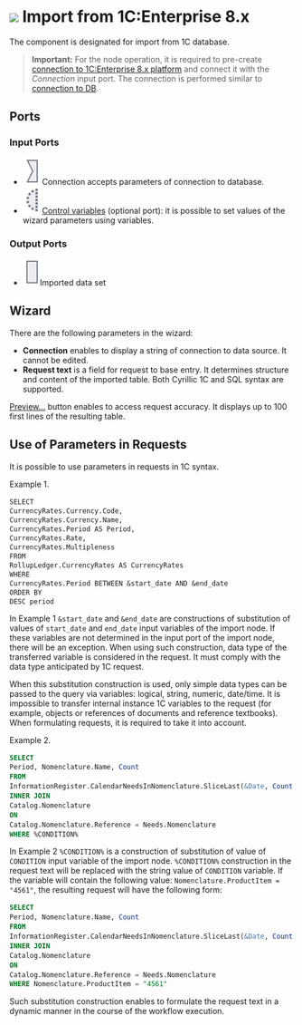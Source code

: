 # ![ ](../../images/icons/data-sources/crm-1cv8-import_default.svg) Import from 1C:Enterprise 8.x

The component is designated for import from 1C database.

> **Important:** For the node operation, it is required to pre-create [connection to 1C:Enterprise 8.x platform](../connections/list/1c.md) and connect it with the *Connection* input port. The connection is performed similar to [connection to DB](../../quick-start/database.md).

## Ports

### Input Ports

* ![ ](../../images/icons/app/node/ports/inputs/link_inactive.svg) Connection accepts parameters of connection to database.
* ![ ](../../images/icons/app/node/ports/inputs-optional/variable_inactive.svg) [Control variables](../../scenario/variables/control-variables.md) (optional port): it is possible to set values of the wizard parameters using variables.

### Output Ports

* ![ ](../../images/icons/app/node/ports/inputs/table_inactive.svg)Imported data set

## Wizard

There are the following parameters in the wizard:

* **Connection** enables to display a string of connection to data source. It cannot be edited.
* **Request text** is a field for request to base entry. It determines structure and content of the imported table.  Both Cyrillic 1C and SQL syntax are supported.

[Preview…](../../visualization/preview/preview.md) button enables to access request accuracy. It displays up to 100 first lines of the resulting table.

## Use of Parameters in Requests

It is possible to use parameters in requests in 1С syntax.

Example 1.

```
SELECT
CurrencyRates.Currency.Code,
CurrencyRates.Currency.Name,
CurrencyRates.Period AS Period,
CurrencyRates.Rate,
CurrencyRates.Multipleness
FROM
RollupLedger.CurrencyRates AS CurrencyRates
WHERE
CurrencyRates.Period BETWEEN &start_date AND &end_date
ORDER BY
DESC period
```

In Example 1 `&start_date` and `&end_date` are constructions of substitution of values of `start_date` and `end_date` input variables of the import node. If these variables are not determined in the input port of the import node, there will be an exception. When using such construction, data type of the transferred variable is considered in the request. It must comply with the data type anticipated by 1C request.

When this substitution construction is used, only simple data types can be passed to the query via variables: logical, string, numeric, date/time.  It is impossible to transfer internal instance 1C variables to the request (for example, objects or references of documents and reference textbooks). When formulating requests, it is required to take it into account.

Example 2.

```sql
SELECT
Period, Nomenclature.Name, Count
FROM
InformationRegister.CalendarNeedsInNomenclature.SliceLast(&Date, Count > &Count) AS Needs
INNER JOIN
Catalog.Nomenclature
ON
Catalog.Nomenclature.Reference = Needs.Nomenclature
WHERE %CONDITION%
```

In Example 2 `%CONDITION%` is a construction of substitution of value of `CONDITION` input variable of the import node. `%CONDITION%` construction in the request text will be replaced with the string value of `CONDITION` variable. If the variable will contain the following value: `Nomenclature.ProductItem = "4561"`, the resulting request will have the following form:

```sql
SELECT
Period, Nomenclature.Name, Count
FROM
InformationRegister.CalendarNeedsInNomenclature.SliceLast(&Date, Count > &Count) AS Needs
INNER JOIN
Catalog.Nomenclature
ON
Catalog.Nomenclature.Reference = Needs.Nomenclature
WHERE Nomenclature.ProductItem = "4561"
```

Such substitution construction enables to formulate the request text in a dynamic manner in the course of the workflow execution.
